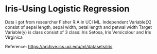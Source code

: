 # Iris-Using Logistic Regression
Data i got from researcher Fisher R.A in UCI ML.
Independent Variable(X) consist of  sepal length, sepal width, petal length and petwal width
Target Variable(y) is class consist of 3 class: Iris Setosa, Iris Versicolour and Iris Virginica

Reference: https://archive.ics.uci.edu/ml/datasets/iris
